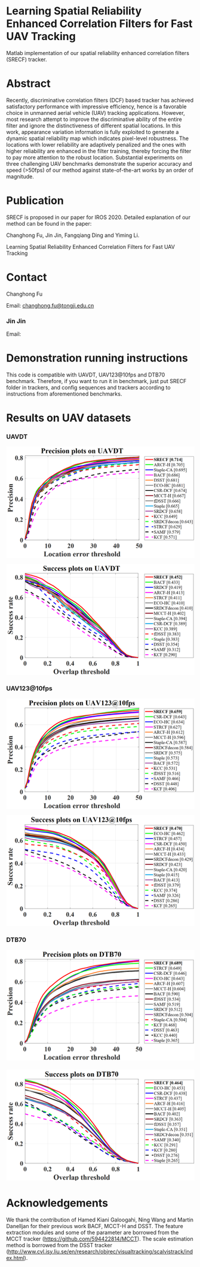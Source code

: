 # Learning Spatial Reliability Enhanced Correlation Filters for Fast UAV Tracking  
Matlab implementation of our spatial reliability enhanced correlation filters (SRECF) tracker.

# Abstract

Recently, discriminative correlation filters (DCF) based tracker has achieved satisfactory performance with impressive efficiency, hence is a favorable choice in unmanned aerial vehicle (UAV) tracking applications. However, most research attempt to improve the discriminative ability of the entire filter and ignore the distinctiveness of different spatial locations. In this work, appearance variation information is fully exploited to generate a dynamic spatial reliability map which indicates pixel-level robustness. The locations with lower reliability are adaptively penalized and the ones with higher reliability are enhanced in the filter training, thereby forcing the filter to pay more attention to the robust location. Substantial experiments on three challenging UAV benchmarks demonstrate the superior accuracy and speed (>50fps) of our method against state-of-the-art works by an order of magnitude.

# Publication

SRECF is proposed in our paper for IROS 2020. Detailed explanation of our method can be found in the paper:

Changhong Fu, Jin Jin, Fangqiang Ding and Yiming Li.

Learning Spatial Reliability Enhanced Correlation Filters for Fast UAV Tracking  

# Contact

Changhong Fu

Email: [changhong.fu@tongji.edu.cn](mailto:changhong.fu@tongji.edu.cn)

### Jin Jin

Email: 

# Demonstration running instructions

This code is compatible with UAVDT, UAV123@10fps and DTB70 benchmark. Therefore, if you want to run it in benchmark, just put SRECF folder in trackers, and config sequences and trackers according to instructions from aforementioned benchmarks. 

# Results on UAV datasets

### UAVDT

![](results_OPE/UAVDT/error.png)

![](results_OPE/UAVDT/overlap.png)

### UAV123@10fps

![](results_OPE/UAV123_10fps/error.png)

![](results_OPE/UAV123_10fps/overlap.png)

### DTB70

![](results_OPE/DTB70/eror.png)

### ![](results_OPE/DTB70/overlap.png)



# Acknowledgements

We thank the contribution of Hamed Kiani Galoogahi, Ning Wang and Martin Danelljan for their previous work BACF,  MCCT-H and DSST.  The feature extraction modules and some of the parameter are borrowed from the MCCT tracker (https://github.com/594422814/MCCT). The scale estimation method is borrowed from the DSST tracker (http://www.cvl.isy.liu.se/en/research/objrec/visualtracking/scalvistrack/index.html).

